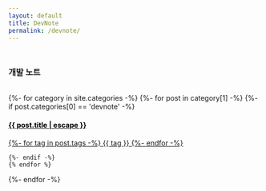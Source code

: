 ```yaml
---
layout: default
title: DevNote
permalink: /devnote/
---
```


<h3 style="margin-bottom: 2rem; margin-top: 3rem;">개발 노트</h3>
<div class="row" >
{%- for category in site.categories -%}
	{%- for post in category[1] -%}
	{%- if post.categories[0] == 'devnote' -%}
	<div class="card col-md-12">
		<a href="{{ post.url | relative_url }}">
			<div class="card-body">
				<h4 style="color: black;">{{ post.title | escape }}</h4>
				<div class="tag-group">
					{%- for tag in post.tags -%}
					<span class="tag badge badge-pill badge-primary">{{ tag }}</span>
					{%- endfor -%}
				</div>
			</div>
		</a>
	</div>

	{%- endif -%}
	{% endfor %}
{%- endfor -%}
</div>